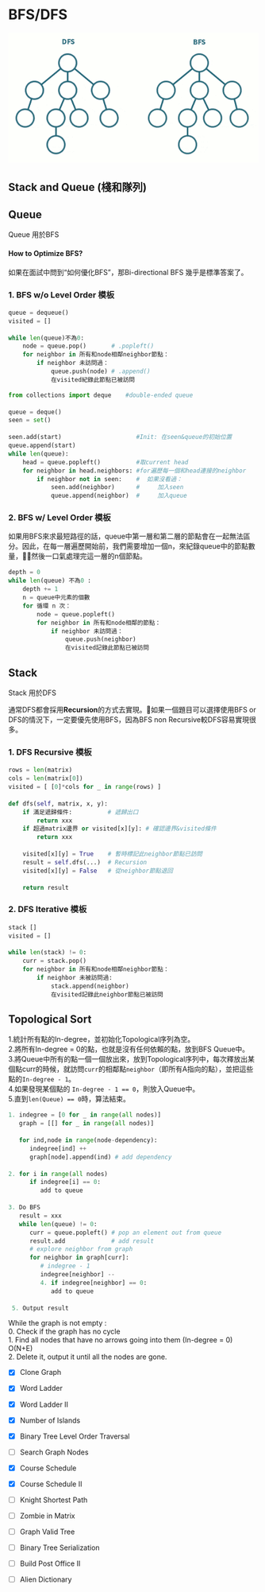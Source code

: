 # BFS/DFS

![](../.gitbook/assets/bfs_and_dfs.jpeg)

## Stack and Queue \(棧和隊列\)

## Queue

Queue 用於BFS

#### How to Optimize BFS? 

如果在面試中問到“如何優化BFS”，那Bi-directional BFS 幾乎是標準答案了。

### 1. BFS w/o Level Order 模板 

```python
queue = dequeue()
visited = []

while len(queue)不為0:
    node = queue.pop()       # .popleft()
    for neighbor in 所有和node相鄰neighbor節點：
        if neighbor 未訪問過：
            queue.push(node) # .append()
            在visited紀錄此節點已被訪問
```

```python
from collections import deque    #double-ended queue 

queue = deque()
seen = set()

seen.add(start)                     #Init: 在seen&queue的初始位置
queue.append(start)
while len(queue):
    head = queue.popleft()          #取current head
    for neighbor in head.neighbors: #for遍歷每一個和head連接的neighbor
        if neighbor not in seen:    #  如果沒看過：
            seen.add(neighbor)      #     加入seen
            queue.append(neighbor)  #     加入queue
```

### 2. BFS w/ Level Order 模板

如果用BFS來求最短路徑的話，queue中第一層和第二層的節點會在一起無法區分。因此，在每一層遍歷開始前，我們需要增加一個n，來紀錄queue中的節點數量，然後一口氣處理完這一層的n個節點。

```python
depth = 0
while len(queue) 不為0 :
    depth += 1
    n = queue中元素的個數
    for 循環 n 次：
        node = queue.popleft()
        for neighbor in 所有和node相鄰的節點：
            if neighbor 未訪問過：
                queue.push(neighbor)
                在visited記錄此節點已被訪問 
```

## Stack

Stack 用於DFS

通常DFS都會採用**Recursion**的方式去實現。如果一個題目可以選擇使用BFS or DFS的情況下，一定要優先使用BFS，因為BFS non Recursive較DFS容易實現很多。

### 1. DFS Recursive 模板

```python
rows = len(matrix)
cols = len(matrix[0])
visited = [ [0]*cols for _ in range(rows) ]

def dfs(self, matrix, x, y):
    if 滿足遞歸條件:          # 遞歸出口
        return xxx
    if 超過matrix邊界 or visited[x][y]: # 確認邊界&visited條件
        return xxx 
        
    visited[x][y] = True    # 暫時標記此neighbor節點已訪問
    result = self.dfs(...)  # Recursion
    visited[x][y] = False   # 從neighbor節點退回 
    
    return result
```

### 2. DFS Iterative 模板

```python
stack []
visited = []

while len(stack) != 0:
    curr = stack.pop()
    for neighbor in 所有和node相鄰neighbor節點：
        if neighbor 未被訪問過:
            stack.append(neighbor)
            在visited記錄此neighbor節點已被訪問
```

## Topological Sort

1.統計所有點的In-degree，並初始化Topological序列為空。  
2.將所有In-degree = 0的點，也就是沒有任何依賴的點，放到BFS Queue中。  
3.將Queue中所有的點一個一個放出來，放到Topological序列中，每次釋放出某個點curr的時候，就訪問`curr`的相鄰點`neighbor`（即所有A指向的點），並把這些點的`In-degree - 1`。  
4.如果發現某個點的 `In-degree - 1 == 0`，則放入Queue中。  
5.直到`len(Queue) == 0`時，算法結束。 

```python
1. indegree = [0 for _ in range(all nodes)]
   graph = [[] for _ in range(all nodes)]
   
   for ind,node in range(node-dependency):
      indegree[ind] ++
      graph[node].append(ind) # add dependency

2. for i in range(all nodes)
      if indegree[i] == 0:
         add to queue

3. Do BFS
   result = xxx
   while len(queue) != 0:
      curr = queue.popleft() # pop an element out from queue
      result.add             # add result
      # explore neighbor from graph
      for neighbor in graph[curr]:
         # indegree - 1
         indegree[neighbor] --
         4. if indegree[neighbor] == 0:
            add to queue
            
 5. Output result 
```

While the graph is not empty :  
    0. Check if the graph has no cycle  
    1. Find all nodes that have no arrows going into them \(In-degree = 0\)  O\(N+E\)  
    2. Delete it, output it until all the nodes are gone.



* [x] Clone Graph
* [x] Word Ladder
* [x] Word Ladder II
* [x] Number of Islands
* [x] Binary Tree Level Order Traversal
* [ ] Search Graph Nodes
* [x] Course Schedule
* [x] Course Schedule II
* [ ] Knight Shortest Path
* [ ] Zombie in Matrix
* [ ] Graph Valid Tree
* [ ] Binary Tree Serialization
* [ ] Build Post Office II
* [ ] Alien Dictionary

